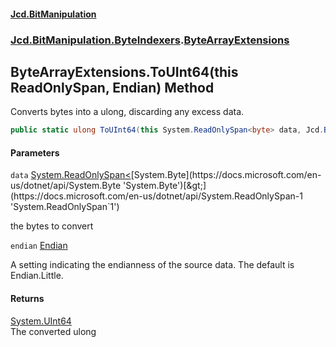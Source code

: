 #### [Jcd.BitManipulation](index.md 'index')
### [Jcd.BitManipulation.ByteIndexers](Jcd.BitManipulation.ByteIndexers.md 'Jcd.BitManipulation.ByteIndexers').[ByteArrayExtensions](Jcd.BitManipulation.ByteIndexers.ByteArrayExtensions.md 'Jcd.BitManipulation.ByteIndexers.ByteArrayExtensions')

## ByteArrayExtensions.ToUInt64(this ReadOnlySpan<byte>, Endian) Method

Converts bytes into a ulong, discarding any excess data.

```csharp
public static ulong ToUInt64(this System.ReadOnlySpan<byte> data, Jcd.BitManipulation.ByteIndexers.Endian endian=Jcd.BitManipulation.ByteIndexers.Endian.Little);
```
#### Parameters

<a name='Jcd.BitManipulation.ByteIndexers.ByteArrayExtensions.ToUInt64(thisSystem.ReadOnlySpan_byte_,Jcd.BitManipulation.ByteIndexers.Endian).data'></a>

`data` [System.ReadOnlySpan&lt;](https://docs.microsoft.com/en-us/dotnet/api/System.ReadOnlySpan-1 'System.ReadOnlySpan`1')[System.Byte](https://docs.microsoft.com/en-us/dotnet/api/System.Byte 'System.Byte')[&gt;](https://docs.microsoft.com/en-us/dotnet/api/System.ReadOnlySpan-1 'System.ReadOnlySpan`1')

the bytes to convert

<a name='Jcd.BitManipulation.ByteIndexers.ByteArrayExtensions.ToUInt64(thisSystem.ReadOnlySpan_byte_,Jcd.BitManipulation.ByteIndexers.Endian).endian'></a>

`endian` [Endian](Jcd.BitManipulation.ByteIndexers.Endian.md 'Jcd.BitManipulation.ByteIndexers.Endian')

A setting indicating the endianness of the source data. The default is Endian.Little.

#### Returns
[System.UInt64](https://docs.microsoft.com/en-us/dotnet/api/System.UInt64 'System.UInt64')  
The converted ulong